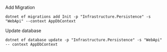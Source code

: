 Add Migration

`dotnet ef migrations add Init -p "Infrastructure.Persistence" -s "WebApi" --context AppDbContext`

Update database

`dotnet ef database update -p "Infrastructure.Persistence" -s "WebApi" -- context AppDbContext`
